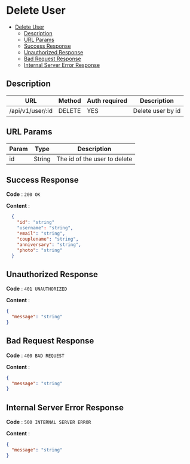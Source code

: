 # Delete User

<!--toc:start-->

- [Delete User](#delete-user)
  - [Description](#description)
  - [URL Params](#url-params)
  - [Success Response](#success-response)
  - [Unauthorized Response](#unauthorized-response)
  - [Bad Request Response](#bad-request-response)
  - [Internal Server Error Response](#internal-server-error-response)
  <!--toc:end-->

## Description

| URL              | Method | Auth required | Description       |
| ---------------- | ------ | ------------- | ----------------- |
| /api/v1/user/:id | DELETE | YES           | Delete user by id |

## URL Params

| Param | Type   | Description                  |
| ----- | ------ | ---------------------------- |
| id    | String | The id of the user to delete |

## Success Response

**Code** : `200 OK`

**Content** :

```json
  {
    "id": "string"
    "username": "string",
    "email": "string",
    "couplename": "string",
    "anniversary": "string",
    "photo": "string"
  }
```

## Unauthorized Response

**Code** : `401 UNAUTHORIZED`

**Content** :

```json
{
  "message": "string"
}
```

## Bad Request Response

**Code** : `400 BAD REQUEST`

**Content** :

```json
{
  "message": "string"
}
```

## Internal Server Error Response

**Code** : `500 INTERNAL SERVER ERROR`

**Content** :

```json
{
  "message": "string"
}
```
